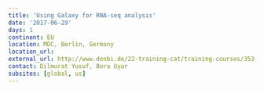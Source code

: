 ```yaml
---
title: 'Using Galaxy for RNA-seq analysis'
date: '2017-06-29'
days: 1
continent: EU
location: MDC, Berlin, Germany
location_url: 
external_url: http://www.denbi.de/22-training-cat/training-courses/353-bimsb-galaxy-course-using-galaxy-for-rna-seq-analysis
contact: Dilmurat Yusuf, Bora Uyar
subsites: [global, us]
---
```

